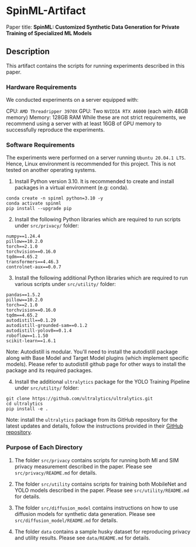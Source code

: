 # SpinML-Artifact

Paper title: **SpinML: Customized Synthetic Data Generation for Private Training of Specialized ML Models**

## Description
This artifact contains the scripts for running experiments described in this paper.

### Hardware Requirements
We conducted experiments on a server equipped with:

CPU: `AMD Threadripper 3970X`
GPU: Two `NVIDIA RTX A6000` (each with 48GB memory)
Memory: 128GB RAM
While these are not strict requirements, we recommend using a server with at least 16GB of GPU memory to successfully reproduce the experiments.

### Software Requirements
The experiments were performed on a server running `Ubuntu 20.04.1 LTS`. Hence, Linux environment is recommended for this project. This is not tested on another operating systems. 

1. Install Python version 3.10. It is recommended to create and install packages in a virtual environment (e.g: conda). 

  ```
  conda create -n spinml python=3.10 -y
  conda activate spinml
  pip install --upgrade pip 
  ```

2. Install the following Python libraries which are required to run scripts under `src/privacy/` folder:

  ```
  numpy==1.24.4
  pillow==10.2.0
  torch==2.1.0
  torchvision==0.16.0
  tqdm==4.65.2
  transformers==4.46.3
  controlnet-aux==0.0.7
  ```

3. Install the following additional Python libraries which are required to run various scripts under `src/utility/` folder:

  ```
  pandas==1.5.2
  pillow==10.2.0
  torch==2.1.0
  torchvision==0.16.0
  tqdm==4.65.2
  autodistill==0.1.29
  autodistill-grounded-sam==0.1.2
  autodistill-yolov8==0.1.4
  roboflow==1.1.50
  scikit-learn==1.6.1
  ```
  
  Note: Autodistill is modular. You'll need to install the autodistill package along with Base Model and Target Model plugins (which implement specific models). Please refer to autodistill github page for other ways to install the package and its required packages.

4. Install the additional `ultralytics` package for the YOLO Training Pipeline under `src/utility/` folder:

  ```
  git clone https://github.com/ultralytics/ultralytics.git
  cd ultralytics
  pip install -e .
  ```

  Note: install the `ultralytics` package from its GitHub repository for the latest updates and details, follow the instructions provided in their [GitHub repository](https://github.com/ultralytics/ultralytics).

### Purpose of Each Directory
1. The folder `src/privacy` contains scripts for running both MI and SIM privacy measurement described in the paper. Please see `src/privacy/README.md` for details.

2. The folder `src/utility` contains scripts for training both MobileNet and YOLO models described in the paper. Please see `src/utility/README.md` for details.

3. The folder `src/diffusion_model` contains instructions on how to use diffusion models for synthetic data generation. Please see `src/diffusion_model/README.md` for details.

4. The folder `data` contains a sample husky dataset for reproducing privacy and utility results. Please see `data/README.md` for details.